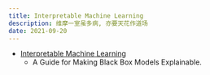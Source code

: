 ```yaml
---
title: Interpretable Machine Learning
description: 维摩一室虽多病, 亦要天花作道场
date: 2021-09-20
---
```


* [Interpretable Machine Learning](https://christophm.github.io/interpretable-ml-book/)
  - A Guide for Making Black Box Models Explainable.
